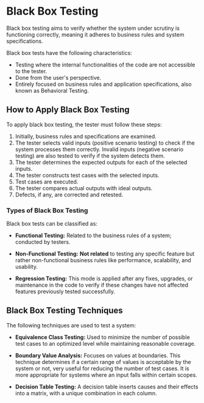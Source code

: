 # Black Box Testing

Black box testing aims to verify whether the system under scrutiny is functioning correctly, meaning it adheres to business rules and system specifications.

Black box tests have the following characteristics:

- Testing where the internal functionalities of the code are not accessible to the tester.
- Done from the user's perspective.
- Entirely focused on business rules and application specifications, also known as Behavioral Testing.

## How to Apply Black Box Testing

To apply black box testing, the tester must follow these steps:

1. Initially, business rules and specifications are examined.
2. The tester selects valid inputs (positive scenario testing) to check if the system processes them correctly. Invalid inputs (negative scenario testing) are also tested to verify if the system detects them.
3. The tester determines the expected outputs for each of the selected inputs.
4. The tester constructs test cases with the selected inputs.
5. Test cases are executed.
6. The tester compares actual outputs with ideal outputs.
7. Defects, if any, are corrected and retested.

### Types of Black Box Testing

Black box tests can be classified as:

- **Functional Testing:** Related to the business rules of a system; conducted by testers.
  
- **Non-Functional Testing:** **Not related** to testing any specific feature but rather non-functional business rules like performance, scalability, and usability.

- **Regression Testing:** This mode is applied after any fixes, upgrades, or maintenance in the code to verify if these changes have not affected features previously tested successfully.

## Black Box Testing Techniques

The following techniques are used to test a system:

- **Equivalence Class Testing:** Used to minimize the number of possible test cases to an optimized level while maintaining reasonable coverage.

- **Boundary Value Analysis:** Focuses on values at boundaries. This technique determines if a certain range of values is acceptable by the system or not, very useful for reducing the number of test cases. It is more appropriate for systems where an input falls within certain scopes.

- **Decision Table Testing:** A decision table inserts causes and their effects into a matrix, with a unique combination in each column.
